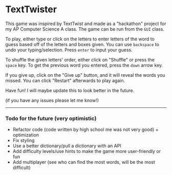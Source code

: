 # TextTwister

This game was inspired by TextTwist and made as a "hackathon" project for my AP Computer Science A class. The game can
be run from the `GUI` class.

To play, either type or click on the letters to enter letters of the word to guess based off of the letters and boxes
given. You can use `backspace` to undo your typing/selection. Press `enter` to input your guess.

To shuffle the given letters' order, either click on "Shuffle" or press the `space` key. To get the previous word you
entered, press the `down` arrow key.

If you give up, click on the "Give up" button, and it will reveal the words you missed. You can click "Restart"
afterwards to play again.

Have fun! I will maybe update this to look better in the future.

(if you have any issues please let me know!)

---

### Todo for the future (very optimistic)

- Refactor code (code written by high school me was not very good) + optimization
- Fix styling
- Use a better dictionary/pull a dictionary with an API
- Add difficulty levels/use hints to make the game more user-friendly or fun
- Add multiplayer (see who can find the most words, will be the most difficult)